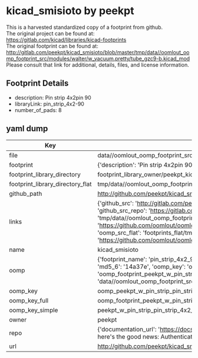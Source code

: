 # kicad_smisioto by peekpt  
This is a harvested standardized copy of a footprint from github.  
The original project can be found at:  
https://gitlab.com/kicad/libraries/kicad-footprints  
The original footprint can be found at:
http://gitlab.com/peekpt/kicad_smisioto/blob/master/tmp/data//oomlout_oomp_footprint_src/modules/walter/w_vacuum.pretty/tube_gzc9-b.kicad_mod
Please consult that link for additional, details, files, and license information.  
## Footprint Details
* description: Pin strip 4x2pin 90  
* libraryLink: pin_strip_4x2-90  
* number_of_pads: 8  
## yaml dump  
| Key | Value |  
| --- | --- |  
| file | data//oomlout_oomp_footprint_src/kicad_smisioto/modules/walter/w_pin_strip.pretty/pin_strip_4x2-90.kicad_mod |  
| footprint | {'description': 'Pin strip 4x2pin 90', 'libraryLink': 'pin_strip_4x2-90', 'number_of_pads': 8} |  
| footprint_library_directory | footprint_library_owner/peekpt_kicad_smisioto |  
| footprint_library_directory_flat | tmp/data//oomlout_oomp_footprint_src/footprints_flat/peekpt_w_pin_strip_pin_strip_4x2_90/working |  
| github_path | http://github.com/peekpt/kicad_smisioto/blob/master/tmp/data//oomlout_oomp_footprint_src/modules/walter/w_pin_strip.pretty/pin_strip_4x2-90.kicad_mod |  
| links | {'github_src': 'http://gitlab.com/peekpt/kicad_smisioto/blob/master/tmp/data//oomlout_oomp_footprint_src/modules/walter/w_vacuum.pretty/tube_gzc9-b.kicad_mod', 'github_src_repo': 'https://gitlab.com/kicad/libraries/kicad-footprints', 'oomp_bot': 'tmp/data//oomlout_oomp_footprint_src/footprints/peekpt_w_pin_strip_pin_strip_4x2_90/working', 'oomp_bot_github': 'https://github.com/oomlout/oomlout_oomp_footprint_bot/tree/main/tmp/data//oomlout_oomp_footprint_src/footprints/peekpt_w_pin_strip_pin_strip_4x2_90/working', 'oomp_src_flat': 'footprints_flat/tmp/data//oomlout_oomp_footprint_src/footprints_flat/peekpt_w_pin_strip_pin_strip_4x2_90/working', 'oomp_src_flat_github': 'https://github.com/oomlout/oomlout_oomp_footprint_src/tree/main/tmp/data//oomlout_oomp_footprint_src/footprints_flat/peekpt_w_pin_strip_pin_strip_4x2_90/working'} |  
| name | kicad_smisioto |  
| oomp | {'footprint_name': 'pin_strip_4x2_90', 'library_name': 'w_pin_strip', 'md5': '14a37e8bdfbea11643e141c073476ae5', 'md5_10': '14a37e8bdf', 'md5_5': '14a37', 'md5_6': '14a37e', 'oomp_key': 'oomp_peekpt_w_pin_strip_pin_strip_4x2_90', 'oomp_key_extra': 'oomp_footprint_peekpt_w_pin_strip_pin_strip_4x2_90', 'oomp_key_full': 'oomp_footprint_peekpt_w_pin_strip_pin_strip_4x2_90_14a37e', 'oomp_key_simple': 'peekpt_w_pin_strip_pin_strip_4x2_90', 'original_filename': 'data//oomlout_oomp_footprint_src/kicad_smisioto/modules/walter/w_pin_strip.pretty/pin_strip_4x2-90.kicad_mod', 'owner_name': 'peekpt'} |  
| oomp_key | oomp_peekpt_w_pin_strip_pin_strip_4x2_90 |  
| oomp_key_full | oomp_footprint_peekpt_w_pin_strip_pin_strip_4x2_90 |  
| oomp_key_simple | peekpt_w_pin_strip_pin_strip_4x2_90 |  
| owner | peekpt |  
| repo | {'documentation_url': 'https://docs.github.com/rest/overview/resources-in-the-rest-api#rate-limiting', 'message': "API rate limit exceeded for 84.66.142.224. (But here's the good news: Authenticated requests get a higher rate limit. Check out the documentation for more details.)"} |  
| url | http://github.com/peekpt/kicad_smisioto |  

